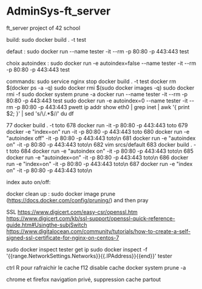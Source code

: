 # AdminSys-ft_server
ft_server project of 42 school

build:
sudo docker build . -t test 

defaut :
sudo docker run  --name tester -it --rm -p 80:80 -p 443:443 test

choix autoindex :
sudo docker run -e autoindex=false --name tester -it --rm -p 80:80 -p 443:443 test

commands:
sudo service nginx stop
docker build . -t test 
docker rm $(docker ps -a -q)
sudo docker rmi $(sudo docker images -q)
sudo docker rmi -f
sudo docker system prune -a
docker run --name tester -it --rm -p 80:80 -p 443:443 test  
sudo docker run -e autoindex=0 --name tester -it --rm -p 80:80 -p 443:443 pwett
ip addr show eth0 | grep inet | awk '{ print $2; }' | sed 's/\/.*$//'
du
df

77  docker build . -t toto
  678  docker run -it -p 80:80 -p 443:443 toto
  679  docker -e "index=on" run -it -p 80:80 -p 443:443 toto
  680  docker run -e "autoindex off" -it -p 80:80 -p 443:443 toto\n
  681  docker run -e "autoindex on" -it -p 80:80 -p 443:443 toto\n
  682  vim srcs/default
  683  docker build . -t toto
  684  docker run -e "autoindex on" -it -p 80:80 -p 443:443 toto\n
  685  docker run -e "autoindex=on" -it -p 80:80 -p 443:443 toto\n
  686  docker run -e "index=on" -it -p 80:80 -p 443:443 toto\n
  687  docker run -e "index on" -it -p 80:80 -p 443:443 toto\n

index auto on/off:


docker clean up :
sudo docker image prune
(https://docs.docker.com/config/pruning/)
and then pray

SSL 
https://www.digicert.com/easy-csr/openssl.htm
https://www.digicert.com/kb/ssl-support/openssl-quick-reference-guide.htm#Usingthe-subjSwitch
https://www.digitalocean.com/community/tutorials/how-to-create-a-self-signed-ssl-certificate-for-nginx-on-centos-7



sudo docker inspect tester
get ip
sudo docker inspect -f '{{range.NetworkSettings.Networks}}{{.IPAddress}}{{end}}' tester



ctrl R pour rafraichir le cache
f12 disable cache
docker system prune -a 

chrome et firefox navigation privé, suppression cache partout